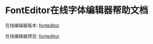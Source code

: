 FontEditor在线字体编辑器帮助文档
==============

在线编辑器版本: [fonteditor](https://github.com/ecomfe/fonteditor)

在线编辑器预览: [fonteditor](http://mkwiser.sinaapp.com/fonteditor/index.html)


